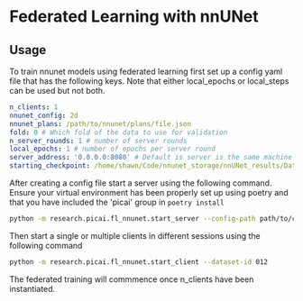 # Federated Learning with nnUNet

## Usage
To train nnunet models using federated learning first set up a config yaml file that has the following keys. Note that either local_epochs or local_steps can be used but not both.

```yaml
n_clients: 1
nnunet_config: 2d
nnunet_plans: /path/to/nnunet/plans/file.json
fold: 0 # Which fold of the data to use for validation
n_server_rounds: 1 # number of server rounds
local_epochs: 1 # number of epochs per server round
server_address: '0.0.0.0:8080' # Default is server is the same machine
starting_checkpoint: /home/shawn/Code/nnunet_storage/nnUNet_results/Dataset012_PICAI-debug/nnUNetTrainer_1epoch__nnUNetPlans__2d/fold_0/checkpoint_best.pth # This is currently required due to a 'bug' in flwr. I have raised an issue: https://github.com/adap/flower/issues/3770
```

After creating a config file start a server using the following command. Ensure your virtual environment has been properly set up using poetry and that you have included the 'picai' group in ```poetry install```

```bash
python -m research.picai.fl_nnunet.start_server --config-path path/to/config.yaml
```

Then start a single or multiple clients in different sessions using the following command

```bash
python -m research.picai.fl_nnunet.start_client --dataset-id 012
```

The federated training will commmence once n_clients have been instantiated.
